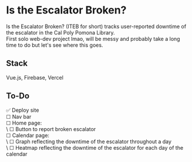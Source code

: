 # Is the Escalator Broken?
Is the Escalator Broken? (ITEB for short) tracks user-reported downtime of the escalator in the Cal Poly Pomona Library.  
First solo web-dev project lmao, will be messy and probably take a long time to do but let's see where this goes.

## Stack
Vue.js, Firebase, Vercel

## To-Do
✅ Deploy site  
☐ Nav bar  
☐ Home page:  
\ ☐ Button to report broken escalator  
☐ Calendar page:  
\ ☐ Graph reflecting the downtime of the escalator throughout a day  
\ ☐ Heatmap reflecting the downtime of the escalator for each day of the calendar
